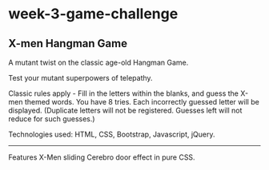 # week-3-game-challenge

X-men Hangman Game
-------------------------------------

A mutant twist on the classic age-old Hangman Game. 

Test your mutant superpowers of telepathy.

Classic rules apply - Fill in the letters within the blanks, and guess the X-men themed words. You have 8 tries. Each incorrectly guessed letter will be displayed. (Duplicate letters will not be registered. Guesses left will not reduce for such guesses.)

Technologies used: HTML, CSS, Bootstrap, Javascript, jQuery.

--------------------------------------

Features X-Men sliding Cerebro door effect in pure CSS.
